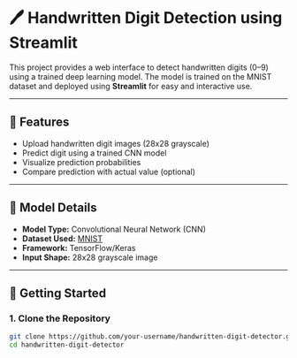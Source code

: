 # 🖊️ Handwritten Digit Detection using Streamlit

This project provides a web interface to detect handwritten digits (0–9) using a trained deep learning model. The model is trained on the MNIST dataset and deployed using **Streamlit** for easy and interactive use.

---

## 📌 Features

- Upload handwritten digit images (28x28 grayscale)
- Predict digit using a trained CNN model
- Visualize prediction probabilities
- Compare prediction with actual value (optional)

---

## 🧠 Model Details

- **Model Type:** Convolutional Neural Network (CNN)
- **Dataset Used:** [MNIST](https://www.kaggle.com/datasets/oddrationale/mnist-in-csv)
- **Framework:** TensorFlow/Keras
- **Input Shape:** 28x28 grayscale image

---

## 🚀 Getting Started

### 1. Clone the Repository

```bash
git clone https://github.com/your-username/handwritten-digit-detector.git
cd handwritten-digit-detector
